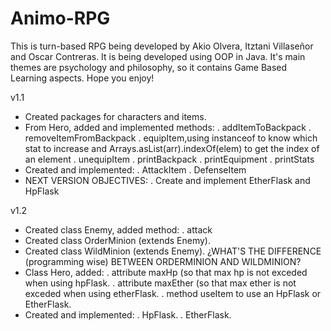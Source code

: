 # Animo-RPG
This is turn-based RPG being developed by Akio Olvera, Itztani Villaseñor and Oscar Contreras.
It is being developed using OOP in Java.
It's main themes are psychology and philosophy, so it contains Game Based Learning aspects.
Hope you enjoy!

v1.1
- Created packages for characters and items.
- From Hero, added and implemented methods:
	. addItemToBackpack
	. removeItemFromBackpack
	. equipItem,using instanceof to know which stat to increase and Arrays.asList(arr).indexOf(elem) to get the index of an element
	. unequipItem
	. printBackpack
	. printEquipment
	. printStats
- Created and implemented:
	. AttackItem
	. DefenseItem
- NEXT VERSION OBJECTIVES:
	. Create and implement EtherFlask and HpFlask

v1.2
- Created class Enemy, added method:
	. attack
- Created class OrderMinion (extends Enemy).
- Created class WildMinion (extends Enemy).
¿WHAT'S THE DIFFERENCE (programming wise) BETWEEN ORDERMINION AND WILDMINION?
- Class Hero, added:
	. attribute maxHp (so that max hp is not exceded when using hpFlask.
	. attribute maxEther (so that max ether is not exceded when using etherFlask.
	. method useItem to use an HpFlask or EtherFlask.
- Created and implemented:
	. HpFlask.
	. EtherFlask.